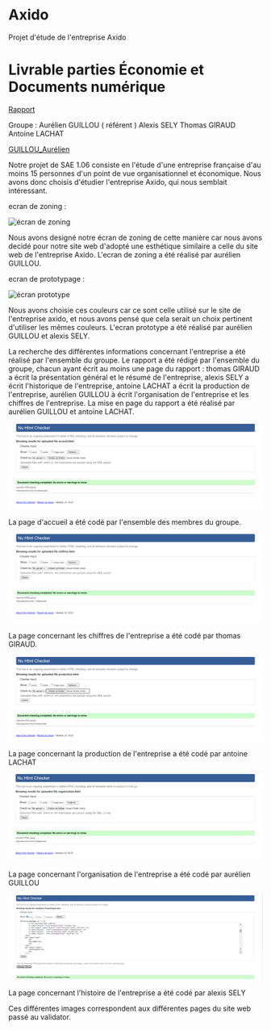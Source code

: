 # Axido
Projet d'étude de l'entreprise Axido

# Livrable parties Économie et Documents numérique
[Rapport
](doc/GUILLOU_SAE106_S1B1_Axido.pdf)

Groupe : 
Aurélien GUILLOU ( référent )
Alexis SELY
Thomas GIRAUD
Antoine LACHAT

[GUILLOU_Aurélien](mailto:aurelien.guillou@edu.univ-fcomte.fr?subject=[SAE1.06]) 

Notre projet de SAE 1.06 consiste en l'étude d'une entreprise française d'au moins 15 personnes d'un point de vue organisationnel et économique. Nous avons donc choisis d'étudier l'entreprise Axido, qui nous semblait intéressant.


ecran de zoning : 

![écran de zoning](doc/ecran_zoning.png)

Nous avons designé notre écran de zoning de cette manière car nous avons decidé pour notre site web d'adopté une esthétique similaire a celle du site web de l'entreprise Axido.
L'ecran de zoning a été réalisé par aurélien GUILLOU.

ecran de prototypage : 

![écran prototype](doc/ecran_prototype.png)

Nous avons choisie ces couleurs car ce sont celle utilisé sur le site de l'entreprise axido, et nous avons pensé que cela serait un choix pertinent d'utiliser les mêmes couleurs.
L'ecran prototype a été réalisé par aurélien GUILLOU et alexis SELY.

La recherche des différentes informations concernant l'entreprise a été réalisé par l'ensemble du groupe.
Le rapport a été rédigé par l'ensemble du groupe, chacun ayant écrit au moins une page du rapport : thomas GIRAUD a écrit la présentation général et le résumé de l'entreprise, alexis SELY a écrit l'historique de l'entreprise, antoine LACHAT a écrit la production de l'entreprise, aurélien GUILLOU à écrit l'organisation de l'entreprise et les chiffres de l'entreprise. 
La mise en page du rapport a été réalisé par aurélien GUILLOU et antoine LACHAT.

![accueil validator](doc2/accueil_validator.PNG)

La page d'accueil a été codé par l'ensemble des membres du groupe.

![economie validator](doc2/economie_validator.PNG)

La page concernant les chiffres de l'entreprise a été codé par thomas GIRAUD.

![production validator](doc2/production_validator.PNG)

La page concernant la production de l'entreprise a été codé par antoine LACHAT

![organisation validator](doc2/organisation_validator.PNG)

La page concernant l'organisation de l'entreprise a été codé par aurélien GUILLOU

![histoire validator](doc2/histoire_validator.PNG)

La page concernant l'histoire de l'entreprise a été codé par alexis SELY

Ces différentes images correspondent aux différentes pages du site web passé au validator. 
